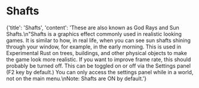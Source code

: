 
# Shafts

{'title': 'Shafts', 'content': 'These are also known as God Rays and Sun Shafts.\n"Shafts is a graphics effect commonly used in realistic looking games. It is similar to how, in real life, when you can see sun shafts shining through your window, for example, in the early morning. This is used in Experimental Rust on trees, buildings, and other physical objects to make the game look more realistic. If you want to improve frame rate, this should probably be turned off. This can be toggled on or off via the Settings panel (F2 key by default.) You can only access the settings panel while in a world, not on the main menu.\nNote: Shafts are ON by default.'}
